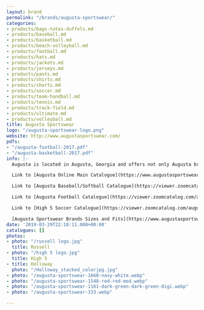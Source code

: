 ```yaml
---
layout: brand
permalink: "/brands/augusta-sportswear/"
categories:
- products/bags-totes-duffels.md
- products/baseball.md
- products/basketball.md
- products/beach-volleyball.md
- products/football.md
- products/hats.md
- products/jackets.md
- products/jerseys.md
- products/pants.md
- products/shirts.md
- products/shorts.md
- products/soccer.md
- products/team-handball.md
- products/tennis.md
- products/track-field.md
- products/ultimate.md
- products/volleyball.md
title: Augusta Sportswear
logo: "/augusta-sportswear-logo.png"
website: http://www.augustasportswear.com/
pdfs:
- "/augusta-football-2017.pdf"
- "/augusta-basketball-2017.pdf"
info: |-
  Augusta is located in Augusta, Georgia and offers not only Augusta brands but Holloway, High 5, Pacific Headwear and Russell Athletic.

  Link to [Augusta Online Main Catalogue](https://www.augustasportswear.com/catalog)

  Link to [Augusta Baseball/Softball Catalogue](https://viewer.zoomcatalog.com/augusta-sportswear-baseball-softball-2020)

  Link to [Augusta Football Catalogue](https://viewer.zoomcatalog.com/augusta-sportswear-football-2020)

  Link to [High 5 Soccer Catalogue](https://viewer.zoomcatalog.com/augusta-sportswear-soccer-2020)

  [Augusta Sportswear Brands Sizes and Fits](https://www.augustasportswear.com/sizes-and-fits)
date: '2019-03-29T22:18:11.000+00:00'
catalogues: []
photos:
- photo: "/russell logo.jpg"
  title: Russell
- photo: "/high 5 logo.jpg"
  title: High 5
- title: Holloway
  photo: "/Holloway_stacked_colorjpg.jpg"
- photo: "/augusta-sportswear-1660-navy-white.webp"
- photo: "/augusta-sportswear-1548-red-red-mod.webp"
- photo: "/augusta-sportswear-1161-dark-green-dark-green-digi.webp"
- photo: "/augusta-sportswear-333.webp"

---
```

